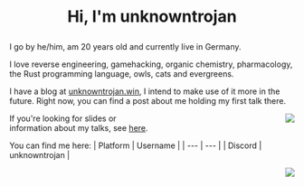# <p align="center">__Hi, I'm unknowntrojan__</p>

I go by he/him, am 20 years old and currently live in Germany.

I love reverse engineering, gamehacking, organic chemistry, pharmacology, the Rust programming language, owls, cats and evergreens.

I have a blog at [unknowntrojan.win](https://unknowntrojan.win), I intend to make use of it more in the future. Right now, you can find a post about me holding my first talk there.

<div style="float:right; width: 50%;">
<img align="right" src="https://github-readme-stats.vercel.app/api?username=unknowntrojan&show_icons=true&theme=github_dark" />
</div>

If you're looking for slides or information about my talks, see [here](https://github.com/unknowntrojan/talks).

You can find me here:
| Platform | Username |
| --- | --- |
| Discord | unknowntrojan |

<div style="clear: both;"></div>
<img align="right" src="https://github-readme-stats.vercel.app/api/top-langs/?username=unknowntrojan&show_icons=true&theme=github_dark&langs_count=4&layout=compact&hide=ruby,liquid,javascript,css" />
